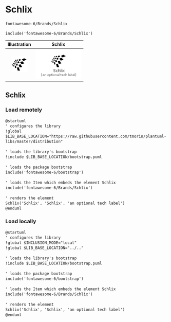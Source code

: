 # Schlix


```text
fontawesome-6/Brands/Schlix
```

```text
include('fontawesome-6/Brands/Schlix')
```



| Illustration | Schlix |
| :---: | :---: |
| ![illustration for Illustration](../../fontawesome-6/Brands/Schlix.png) | ![illustration for Schlix](../../fontawesome-6/Brands/Schlix.Local.png) |




## Schlix

### Load remotely
```plantuml
@startuml
' configures the library
!global $LIB_BASE_LOCATION="https://raw.githubusercontent.com/tmorin/plantuml-libs/master/distribution"

' loads the library's bootstrap
!include $LIB_BASE_LOCATION/bootstrap.puml

' loads the package bootstrap
include('fontawesome-6/bootstrap')

' loads the Item which embeds the element Schlix
include('fontawesome-6/Brands/Schlix')

' renders the element
Schlix('Schlix', 'Schlix', 'an optional tech label')
@enduml
```

### Load locally
```plantuml
@startuml
' configures the library
!global $INCLUSION_MODE="local"
!global $LIB_BASE_LOCATION="../.."

' loads the library's bootstrap
!include $LIB_BASE_LOCATION/bootstrap.puml

' loads the package bootstrap
include('fontawesome-6/bootstrap')

' loads the Item which embeds the element Schlix
include('fontawesome-6/Brands/Schlix')

' renders the element
Schlix('Schlix', 'Schlix', 'an optional tech label')
@enduml
```


